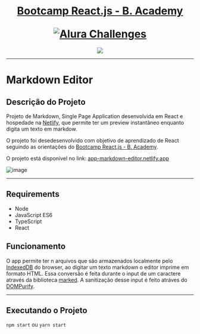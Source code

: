 <h1 align="center">
	<a href="https://fdaciuk.notion.site/Bootcamp-React-js-B-Academy-04beed6c0dda4b79a28709b0f4cf6042">
	  <p align="center">Bootcamp React.js - B. Academy</p>
  </a>
  <a href="https://app-markdown-editor.netlify.app"><img src="src\pages\sidebar\markee-logo.png" alt="Alura Challenges"></a>
</h1>

<div align="center" id="badges">
    <img src="https://img.shields.io/badge/STATUS-COMPLETED-green"/>
</div>

---

# Markdown Editor
## Descrição do Projeto
Projeto de Markdown, Single Page Application desenvolvida em React e hospedade na [Netlify](https://www.netlify.com/), que permite ter um preview instantâneo enquanto digita um texto em markdow.

O projeto foi desedesenvolvido com objetivo de aprendizado de React seguindo as orientações do [Bootcamp React.js - B. Academy](https://fdaciuk.notion.site/Bootcamp-React-js-B-Academy-04beed6c0dda4b79a28709b0f4cf6042).

O projeto está disponível no link: [app-markdown-editor.netlify.app](https://app-markdown-editor.netlify.app)

![image](https://github.com/user-attachments/assets/81b86e8f-00a6-4d1d-8481-9743d23a58b2)


---
## Requirements
- Node
- JavaScript ES6
- TypeScript
- React

## Funcionamento
O app permite ter n arquivos que são armazenados localmente pelo [IndexedDB](https://developer.mozilla.org/pt-BR/docs/Web/API/IndexedDB_API) do browser, ao digitar um texto markdown o editor imprime em formato HTML. Essa conversão é feita durante o input de um caractere  através da biblioteca [marked](https://github.com/markedjs/marked). A sanitização desse input é feito atráves do [DOMPurify](https://github.com/cure53/DOMPurify).

---

## Executando o Projeto

`npm start` ou `yarn start`
